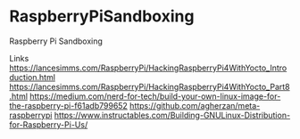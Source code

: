 # RaspberryPiSandboxing
Raspberry Pi Sandboxing

Links
https://lancesimms.com/RaspberryPi/HackingRaspberryPi4WithYocto_Introduction.html
https://lancesimms.com/RaspberryPi/HackingRaspberryPi4WithYocto_Part8.html
https://medium.com/nerd-for-tech/build-your-own-linux-image-for-the-raspberry-pi-f61adb799652
https://github.com/agherzan/meta-raspberrypi
https://www.instructables.com/Building-GNULinux-Distribution-for-Raspberry-Pi-Us/
